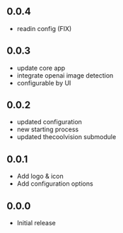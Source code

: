 <!-- https://developers.home-assistant.io/docs/add-ons/presentation#keeping-a-changelog -->


## 0.0.4
- readin config (FIX)
## 0.0.3
 - update core app
 - integrate openai image detection
 - configurable by UI

## 0.0.2

 - updated configuration
 - new starting process
 - updated thecoolvision submodule

## 0.0.1

- Add logo & icon
- Add configuration options

## 0.0.0

- Initial release
